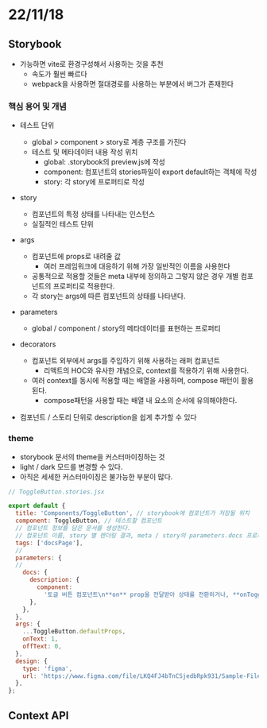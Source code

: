 # 22/11/18

## Storybook

- 가능하면 vite로 환경구성해서 사용하는 것을 추천
	- 속도가 훨씬 빠르다
	- webpack을 사용하면 절대경로를 사용하는 부분에서 버그가 존재한다


### 핵심 용어 및 개념

- 테스트 단위
	- global > component > story로 계층 구조를 가진다
	- 테스트 및 메타데이터 내용 작성 위치
		- global: .storybook의 preview.js에 작성
		- component: 컴포넌트의 stories파일이 export default하는 객체에 작성
		- story: 각 story에 프로퍼티로 작성
- story
	- 컴포넌트의 특정 상태를 나타내는 인스턴스
	- 실질적인 테스트 단위
- args
	- 컴포넌트에 props로 내려줄 값
		- 여러 프레임워크에 대응하기 위해 가장 일반적인 이름을 사용한다
	- 공통적으로 적용할 것들은 meta 내부에 정의하고 그렇지 않은 경우 개별 컴포넌트의 프로퍼티로 적용한다.
	- 각 story는 args에 따른 컴포넌트의 상태를 나타낸다.
- parameters
	- global / component / story의 메타데이터를 표현하는 프로퍼티

- decorators
	- 컴포넌트 외부에서 args를 주입하기 위해 사용하는 래퍼 컴포넌트
		- 리액트의 HOC와 유사한 개념으로, context를 적용하기 위해 사용한다.
	- 여러 context를 동시에 적용할 때는 배열을 사용하며, compose 패턴이 활용된다.
		- compose패턴을 사용할 때는 배열 내 요소의 순서에 유의해야한다.

- 컴포넌트 / 스토리 단위로 description을 쉽게 추가할 수 있다

### theme

- storybook 문서의 theme을 커스터마이징하는 것
- light / dark 모드를 변경할 수 있다.
- 아직은 세세한 커스터마이징은 불가능한 부분이 많다.

```jsx
// ToggleButton.stories.jsx

export default {
  title: 'Components/ToggleButton', // storybook에 컴포넌트가 저장될 위치
  component: ToggleButton, // 테스트할 컴포넌트
  // 컴포넌트 정보를 담은 문서를 생성한다.
  // 컴포넌트 이름, story 별 렌더링 결과, meta / story의 parameters.docs 프로퍼티에 기술한 정보, args 정보 등을 포함한다.
  tags: ['docsPage'], 
  // 
  parameters: {
  // 
    docs: {
      description: {
        component:
          '토글 버튼 컴포넌트\n**on** prop을 전달받아 상태를 전환하거나, **onToggle** prop에 전달된 콜백에 의해 상태가 전환됩니다.',
      },
    },
  },
  args: {
    ...ToggleButton.defaultProps,
    onText: 1,
    offText: 0,
  },
  design: {
    type: 'figma',
    url: 'https://www.figma.com/file/LKQ4FJ4bTnCSjedbRpk931/Sample-File',
  },
};
```

## Context API


